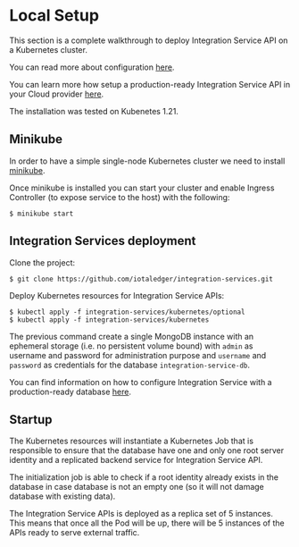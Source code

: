 # Local Setup

This section is a complete walkthrough to deploy Integration Service API on a Kubernetes cluster. 

You can read more about configuration [here](configuration.md).

You can learn more how setup a production-ready Integration Service API in your Cloud provider [here](cloud.md).

The installation was tested on Kubenetes 1.21.

## Minikube

In order to have a simple single-node Kubernetes cluster we need to install [minikube](https://minikube.sigs.k8s.io/docs/start/).

Once minikube is installed you can start your cluster and enable Ingress Controller (to expose service to the host) with the following:

```
$ minikube start
```

## Integration Services deployment

Clone the project:

```
$ git clone https://github.com/iotaledger/integration-services.git
```

Deploy Kubernetes resources for Integration Service APIs:

```
$ kubectl apply -f integration-services/kubernetes/optional
$ kubectl apply -f integration-services/kubernetes
```

The previous command create a single MongoDB instance with an ephemeral storage (i.e. no persistent volume bound) with `admin` as 
username and password for administration purpose and `username` and `password` as credentials for the database `integration-service-db`.

You can find information on how to configure Integration Service with a production-ready database [here](configuration.md).

## Startup

The Kubernetes resources will instantiate a Kubernetes Job that is responsible to ensure that the database have
one and only one root server identity and a replicated backend service for Integration Service API.

The initialization job is able to check if a root identity already exists in the database in case database is not an empty one (so it will not damage database with existing data).

The Integration Service APIs is deployed as a replica set of 5 instances. This means that once all the Pod will be up, there will be 5 instances of the APIs ready to serve external traffic.
